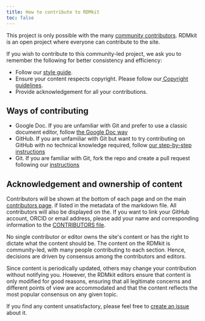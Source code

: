 ```yaml
---
title: How to contribute to RDMkit
toc: false
---
```


This project is only possible with the many [community contributors](https://rdmkit.elixir-europe.org/contributors). RDMkit is an open project where everyone can contribute to the site.

If you wish to contribute to this community-led project, we ask you to remember the following for better consistency and efficiency: 

* Follow our [style guide](https://rdmkit.elixir-europe.org/style_guide).
* Ensure your content respects copyright. Please follow our[ Copyright guidelines](https://rdmkit.elixir-europe.org/copyright).
* Provide acknowledgement for all your contributions.


## Ways of contributing

* Google Doc. If you are unfamiliar with Git and prefer to use a classic document editor, follow [the Google Doc way](https://rdmkit.elixir-europe.org/google_doc_way)
* GitHub. If you are unfamiliar with Git but want to try contributing on GitHub with no technical knowledge required, follow [our step-by-step instructions](https://rdmkit.elixir-europe.org/github_way)
* Git. If you are familiar with Git, fork the repo and create a pull request following our [instructions](https://rdmkit.elixir-europe.org/working_with_git)


## Acknowledgement and ownership of content

Contributors will be shown at the bottom of each page and on the main [contributors page](https://rdmkit.elixir-europe.org/contributors). if listed in the metadata of the markdown file. All contributors will also be displayed on the. If you want to link your GitHub account, ORCID or email address, please add your name and corresponding information to the [CONTRIBUTORS file](https://github.com/elixir-europe/rdmkit/blob/master/_data/CONTRIBUTORS.yaml).

No single contributor or editor owns the site's content or has the right to dictate what the content should be. The content on the RDMkit is community-led, with many people contributing to each section. Hence, decisions are driven by consensus among the contributors and editors.

Since content is periodically updated, others may change your contribution without notifying you. However, the RDMkit editors ensure that content is only modified for good reasons, ensuring that all legitimate concerns and different points of view are accommodated and that the content reflects the most popular consensus on any given topic.

If you find any content unsatisfactory, please feel free to [create an issue](https://github.com/elixir-europe/rdmkit/issues/new/choose) about it.
